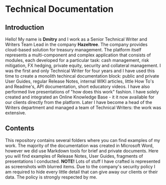 # Technical Documentation
## Introduction
Hello! My name is **Dmitry** and I work as a Senior Technical Writer and Writers Team Lead in the company **Hazeltree**. The company provides cloud-based solution for treasury management. The platform itself represents a multi-component and complex application that consists of modules, each developed for a particular task: cash management, risk mitigation, FX hedging, private equity, security and collateral management. I was the first and only Technical Writer for four years and I have used this time to create a monolith techincal documentation block: public and private User Guides, regular Release Notes, internal WIKI articles, little How To's and Readme's, API documentation, short educatory videos. I have also performed live presentations of "how does this work" fashion. I have solely created and integrated an Online Knowledge Base - it it now available for our clients directly from the platform. Later I have become a head of the Writers department and managed a team of Technical Writers: the work was extensive.
## Contents
This repository contains several folders where you can find examples of my work. The majority of the documentation was created in Microsoft Word, however we did use Markdown tools for brief and private documents. Here you will find examples of Release Notes, User Guides, fragments of presentations I conducted. **NOTE!** Lots of stuff I have crafted is represented as screenshots with blurred items. Due to the company's security policy I am required to hide every little detail that can give away our clients or their data. The policy is strongly respected by me.

